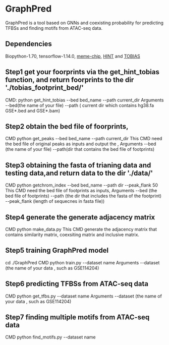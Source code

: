 # GraphPred
 GraphPred is a tool based on GNNs and coexisting probability for predicting TFBSs and finding motifs from ATAC-seq data.
 
## Dependencies
Biopython-1.70, tensorflow-1.14.0, [meme-chip](https://meme-suite.org/meme/tools/meme-chip), [HINT](https://www.regulatory-genomics.org/hint/introduction/) and [TOBIAS](https://github.com/loosolab/TOBIAS)

## Step1 get your foorprints via the get_hint_tobias function, and return foorprints to the dir './tobias_footprint_bed/'
CMD: python get_hint_tobias --bed bed_name --path current_dir
Arguments --bed(the name of your file) --path ( current dir which contains hg38.fa GSE*.bed  and GSE*.bam)
## Step2 obtain the bed file of foorprints,
CMD python get_peaks --bed bed_name --path current_dir
This CMD need the bed file of original peaks as inputs and output the ,
Arguments --bed (the name of your file) --path(dir that contains the bed file of footprints)
## Step3 obtaining the fasta of trianing data and testing data,and return data to the dir './data/'
CMD python getchrom_index --bed bed_name --path dir --peak_flank 50
This CMD need the bed file of footprints as inputs,
Arguments --bed (the bed file of footprints) --path  (the dir  that includes the fasta of the footprint) --peak_flank (length of sequecnes in fasta file))
## Step4 generate the generate adjacency matrix
CMD python make_data.py
This CMD generate the adjacency matrix that contains similarity matrix, coexsiting matrix and inclusive matrix.
## Step5 training GraphPred model
cd ./GraphPred
CMD python train.py --dataset name
Arguments --dataset (the name of your data , such as GSE114204)
## Step6 predicting TFBSs from ATAC-seq data
CMD python get_tfbs.py --dataset name 
Arguments --dataset (the name of your data , such as GSE114204)
## Step7 finding multiple motifs from ATAC-seq data
CMD python find_motifs.py --dataset name
